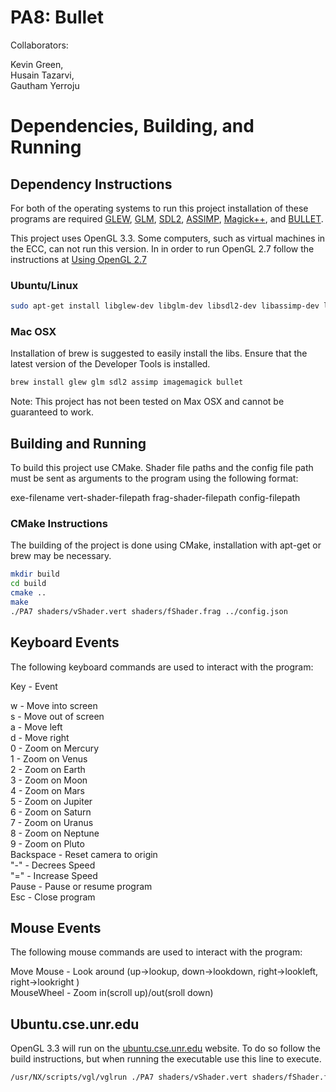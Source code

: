 # PA8: Bullet
Collaborators:

Kevin Green,  
Husain Tazarvi,  
Gautham Yerroju  

# Dependencies, Building, and Running

## Dependency Instructions
For both of the operating systems to run this project installation of these programs are required [GLEW](http://glew.sourceforge.net/), [GLM](http://glm.g-truc.net/0.9.7/index.html), [SDL2](https://wiki.libsdl.org/Tutorials), [ASSIMP](http://www.assimp.org/lib_html/index.html), [Magick++](http://www.imagemagick.org/Magick++/), and [BULLET](http://bulletphysics.org/wordpress/).

This project uses OpenGL 3.3. Some computers, such as virtual machines in the ECC, can not run this version. In in order to run OpenGL 2.7 follow the instructions at [Using OpenGL 2.7](https://github.com/HPC-Vis/computer-graphics/wiki/Using-OpenGL-2.7)

### Ubuntu/Linux
```bash
sudo apt-get install libglew-dev libglm-dev libsdl2-dev libassimp-dev libmagick++-dev libbullet-dev
```

### Mac OSX
Installation of brew is suggested to easily install the libs. Ensure that the latest version of the Developer Tools is installed.
```bash
brew install glew glm sdl2 assimp imagemagick bullet
```
Note: This project has not been tested on Max OSX and cannot be guaranteed to work.

## Building and Running
To build this project use CMake. Shader file paths and the config file path must be sent as arguments to the program using the following format:  

exe-filename vert-shader-filepath frag-shader-filepath config-filepath  

### CMake Instructions
The building of the project is done using CMake, installation with apt-get or brew may be necessary.

```bash
mkdir build
cd build
cmake ..
make
./PA7 shaders/vShader.vert shaders/fShader.frag ../config.json
```

## Keyboard Events
The following keyboard commands are used to interact with the program:

Key          - Event  

w            - Move into screen  
s            - Move out of screen  
a            - Move left  
d            - Move right  
0            - Zoom on Mercury  
1            - Zoom on Venus  
2            - Zoom on Earth  
3            - Zoom on Moon  
4            - Zoom on Mars  
5            - Zoom on Jupiter  
6            - Zoom on Saturn  
7            - Zoom on Uranus  
8            - Zoom on Neptune  
9            - Zoom on Pluto  
Backspace    - Reset camera to origin  
"-"          - Decrees Speed  
"="          - Increase Speed  
Pause        - Pause or resume program  
Esc          - Close program  

## Mouse Events
The following mouse commands are used to interact with the program:  

Move Mouse    - Look around (up->lookup, down->lookdown, right->lookleft, right->lookright )  
MouseWheel    - Zoom in(scroll up)/out(sroll down)  


## Ubuntu.cse.unr.edu
OpenGL 3.3 will run on the [ubuntu.cse.unr.edu](https://ubuntu.cse.unr.edu/) website. To do so follow the build instructions, but when running the executable use this line to execute.
```bash
/usr/NX/scripts/vgl/vglrun ./PA7 shaders/vShader.vert shaders/fShader.frag models/sun.obj
```
